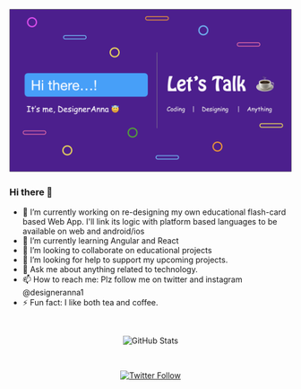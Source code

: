 ![DesignerAnna](https://github.com/designeranna1/designeranna1/blob/master/GitHub%20DA%20Banner.png)

### Hi there 👋



- 🔭 I’m currently working on re-designing my own educational flash-card based Web App.
I'll link its logic with platform based languages to be available on web and android/ios
- 🌱 I’m currently learning Angular and React
- 👯 I’m looking to collaborate on educational projects
- 🤔 I’m looking for help to support my upcoming projects.
- 💬 Ask me about anything related to technology.
- 📫 How to reach me: Plz follow me on twitter and instagram @designeranna1
- ⚡ Fun fact: I like both tea and coffee.
<br>
<p align="center"><img src="https://github-readme-stats.vercel.app/api?username=designeranna1&amp;show_icons=true&theme=buefy" alt="GitHub Stats"></p>
<br>
<p align="center"> <a href="https://twitter.com/DesignerAnna1"><img alt="Twitter Follow" src="https://img.shields.io/twitter/follow/designeranna1?color=f93993&logo=twitter&style=for-the-badge"></a>
<br>
